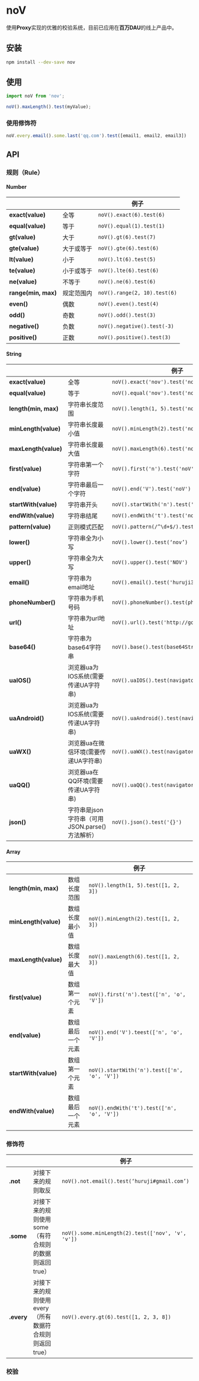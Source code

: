 # noV

使用**Proxy**实现的优雅的校验系统，目前已应用在**百万DAU**的线上产品中。

## 安装

```bash
npm install --dev-save nov
```

## 使用

```js
import noV from 'nov';

noV().maxLength().test(myValue);
```

### 使用修饰符

```js
noV.every.email().some.last('qq.com').test([email1, email2, email3])
```

## API

### 规则（Rule）

#### Number
|                     |            | 例子                         |
| ------------------- | ---------- | ---------------------------- |
| **exact(value)**    | 全等       | `noV().exact(6).test(6)`     |
| **equal(value)**    | 等于       | `noV().equal(1).test(1)`     |
| **gt(value)**       | 大于       | `noV().gt(6).test(7)`        |
| **gte(value)**      | 大于或等于 | `noV().gte(6).test(6)`       |
| **lt(value)**       | 小于       | `noV().lt(6).test(5)`        |
| **te(value)**       | 小于或等于 | `noV().lte(6).test(6)`       |
| **ne(value)**       | 不等于     | `noV().ne(6).test(6)`        |
| **range(min, max)** | 规定范围内 | `noV().range(2, 10).test(6)` |
| **even()**          | 偶数       | `noV().even().test(4)`       |
| **odd()**           | 奇数       | `noV().odd().test(3)`        |
| **negative()**      | 负数       | `noV().negative().test(-3)`  |
| **positive()**      | 正数       | `noV().positive().test(3)`   |

#### String
|                      |                                                | 例子                                          |
| -------------------- | ---------------------------------------------- | --------------------------------------------- |
| **exact(value)**     | 全等                                           | `noV().exact('nov').test('nov')`              |
| **equal(value)**     | 等于                                           | `noV().equal('nov').test('nov')`              |
| **length(min, max)** | 字符串长度范围                                 | `noV().length(1, 5).test('noV')`              |
| **minLength(value)** | 字符串长度最小值                               | `noV().minLength(2).test('noV')`              |
| **maxLength(value)** | 字符串长度最大值                               | `noV().maxLength(6).test('noV')`              |
| **first(value)**     | 字符串第一个字符                               | `noV().first('n').test('noV')`                |
| **end(value)**       | 字符串最后一个字符                             | `noV().end('V').test('noV')`                  |
| **startWith(value)** | 字符串开头                                     | `noV().startWith('n').test('noV test')`       |
| **endWith(value)**   | 字符串结尾                                     | `noV().endWith('t').test('noV test')`         |
| **pattern(value)**   | 正则模式匹配                                   | `noV().pattern(/^\d+$/).test('123123321')`    |
| **lower()**          | 字符串全为小写                                 | `noV().lower().test(‘nov’)`                 |
| **upper()**          | 字符串全为大写                                 | `noV().upper().test('NOV')`                   |
| **email()**          | 字符串为email地址                              | `noV().email().test('huruji3@foxmail.com')`   |
| **phoneNumber()**    | 字符串为手机号码                               | `noV().phoneNumber().test(phoneNumber)`       |
| **url()**            | 字符串为url地址                                | `noV().url().test('http://google.com')`       |
| **base64()**         | 字符串为base64字符串                           | `noV().base().test(base64Str)`                |
| **uaIOS()**          | 浏览器ua为IOS系统(需要传递UA字符串)            | `noV().uaIOS().test(navigator.userAgent)`     |
| **uaAndroid()**      | 浏览器ua为IOS系统(需要传递UA字符串)            | `noV().uaAndroid().test(navigator.userAgent)` |
| **uaWX()**           | 浏览器ua在微信环境(需要传递UA字符串)           | `noV().uaWX().test(navigator.userAgent)`      |
| **uaQQ()**           | 浏览器ua在QQ环境(需要传递UA字符串)             | `noV().uaQQ().test(navigator.userAgent)`      |
| **json()**           | 字符串是json字符串（可用JSON.parse()方法解析） | `noV().json().test('{}')`                     |

#### Array

|                      |                  | 例子                                         |
| -------------------- | ---------------- | -------------------------------------------- |
| **length(min, max)** | 数组长度范围     | `noV().length(1, 5).test([1, 2, 3])`         |
| **minLength(value)** | 数组长度最小值   | `noV().minLength(2).test([1, 2, 3])`         |
| **maxLength(value)** | 数组长度最大值   | `noV().maxLength(6).test([1, 2, 3])`         |
| **first(value)**     | 数组第一个元素   | `noV().first('n').test(['n', 'o', 'V'])`     |
| **end(value)**       | 数组最后一个元素 | `noV().end('V').teest(['n', 'o', 'V'])`      |
| **startWith(value)** | 数组第一个元素   | `noV().startWith('n').test(['n', 'o', 'V'])` |
| **endWith(value)**   | 数组最后一个元素 | `noV().endWith('t').test(['n', 'o', 'V'])`   |

### 修饰符
|            |                                                       | 例子                                              |
| ---------- | ----------------------------------------------------- | ------------------------------------------------- |
| **.not**   | 对接下来的规则取反                                    | `noV().not.email().test(‘huruji#gmail.com’)`    |
| **.some**  | 对接下来的规则使用some（有符合规则的数据则返回true）  | `noV().some.minLength(2).test(['nov', 'v', 'v'])` |
| **.every** | 对接下来的规则使用every（所有数据符合规则则返回true） | `noV().every.gt(6).test([1, 2, 3, 8])`            |

### 校验